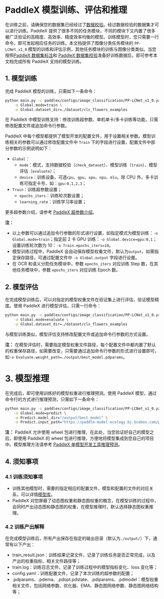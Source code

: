 # PaddleX 模型训练、评估和推理

在训练之前，请确保您的数据集已经经过了[数据校验](../data/README.md)。经过数据校验的数据集才可以进行训练。PaddleX 提供了很多不同的任务模块，不同的模块下又内置了很多被广泛验证的高精度、高效率、精度效率均衡的模型。训练模型时，您只需要一行命令，即可发起相应任务的训练。本文档提供了图像分类任务模块的 `PP-LCNet_x1_0` 模型的训练和评估示例，其他任务模块的训练与图像分类类似。当您按照[PaddleX 数据集标注](../data/annotation/README.md)和 [PaddleX 数据集校验](../data/dataset_check.md)准备好训练数据后，即可参考本文档完成所有 PaddleX 支持的模型训练。

## 1. 模型训练

完成 PaddleX 模型的训练，只需如下一条命令：

```bash
python main.py -c paddlex/configs/image_classification/PP-LCNet_x1_0.yaml \
    -o Global.mode=train \
    -o Global.dataset_dir=./dataset/cls_flowers_examples
```

在 PaddleX 中模型训练支持：修改训练超参数、单机单卡/多卡训练等功能，只需修改配置文件或追加命令行参数。

PaddleX 中每个模型都提供了模型开发的配置文件，用于设置相关参数。模型训练相关的参数可以通过修改配置文件中 `Train` 下的字段进行设置，配置文件中部分参数的示例说明如下：

* `Global`：
    * `mode`：模式，支持数据校验（`check_dataset`）、模型训练（`train`）、模型评估（`evaluate`）；
    * `device`：训练设备，可选`cpu`、`gpu`、`xpu`、`npu`、`mlu`，除 CPU 外，多卡训练可指定卡号，如：`gpu:0,1,2,3`；
* `Train`：训练超参数设置；
    * `epochs_iters`：训练轮次数设置；
    * `learning_rate`：训练学习率设置；

更多超参数介绍，请参考 [PaddleX 超参数介绍](./hyperparameters_introduction.md)。

**注：**
- 以上参数可以通过追加令行参数的形式进行设置，如指定模式为模型训练：`-o Global.mode=train`；指定前 2 卡 GPU 训练：`-o Global.device=gpu:0,1`；设置训练轮次数为 10：`-o Train.epochs_iters=10`。
- 模型训练过程中，PaddleX 会自动保存模型权重文件，默认为`output`，如需指定保存路径，可通过配置文件中 `-o Global.output` 字段进行设置。
- 在 OCR 和语义分割任务模块中，参数 `epochs_iters` 对应训练 Step 数，在其他任务模块中，参数 `epochs_iters` 对应训练 Epoch 数。

## 2. 模型评估

在完成模型训练后，可以对指定的模型权重文件在验证集上进行评估，验证模型精度。使用 PaddleX 进行模型评估，只需一行命令：

```bash
python main.py -c paddlex/configs/image_classification/PP-LCNet_x1_0.yaml \
    -o Global.mode=evaluate \
    -o Global.dataset_dir=./dataset/cls_flowers_examples
```

与模型训练类似，模型评估支持修改配置文件或追加命令行参数的方式设置。

**注：** 在模型评估时，需要指定模型权重文件路径，每个配置文件中都内置了默认的权重保存路径，如需要改变，只需要通过追加命令行参数的形式进行设置即可，如`-o Evaluate.weight_path=./output/best_model.pdparams`。

# 3. 模型推理

在完成后，即可使用训练好的模型权重进行推理预测。使用 PaddleX 模型，通过命令行的方式进行推理预测，只需如下一条命令：

```bash
python main.py -c paddlex/configs/image_classification/PP-LCNet_x1_0.yaml \
    -o Global.mode=predict \
    -o Predict.model_dir="/output/best_model" \
    -o Predict.input_path="https://paddle-model-ecology.bj.bcebos.com/paddlex/imgs/demo_image/general_image_classification_001.jpg"
```

**注：** PaddleX 允许使用 wheel 包进行推理，在此处，当您验证好自己的模型之后，即使用 PaddleX 的 wheel 包进行推理，方便地将模型集成到您自己的项目中。模型推理方法请参考 [PaddleX 单模型开发工具推理预测](../models/model_inference_tools.md)。

## 4. 须知事项

### 4.1 训练须知事项

- 训练其他模型时，需要的指定相应的配置文件，模型和配置的文件的对应关系，可以详情[模型库](../models/support_model_list.md)。
- PaddleX 对您屏蔽了动态图权重和静态图权重的概念，在模型训练的过程中，会同时产出动态图和静态图的权重，在模型推理时，默认选择静态图权重推理。

### 4.2 训练产出解释

在完成模型训练后，所有产出保存在指定的输出目录（默认为`./output/`）下，通常有以下产出：

* train_result.json：训练结果记录文件，记录了训练任务是否正常完成，以及产出的权重指标、相关文件路径等；
* train.log：训练日志文件，记录了训练过程中的模型指标变化、loss 变化等；
* config.yaml：训练配置文件，记录了本次训练的超参数的配置；
* .pdparams、.pdema、.pdopt.pdstate、.pdiparams、.pdmodel：模型权重相关文件，包括网络参数、优化器、EMA、静态图网络参数、静态图网络结构等；
